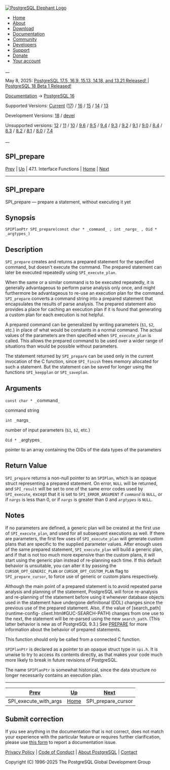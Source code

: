 [ ![PostgreSQL Elephant Logo](/media/img/about/press/elephant.png) ](/)

  * [Home](/ "Home")
  * [About](/about/ "About")
  * [Download](/download/ "Download")
  * [Documentation](/docs/ "Documentation")
  * [Community](/community/ "Community")
  * [Developers](/developer/ "Developers")
  * [Support](/support/ "Support")
  * [Donate](/about/donate/ "Donate")
  * [Your account](/account/ "Your account")

__

May 8, 2025: [ PostgreSQL 17.5, 16.9, 15.13, 14.18, and 13.21 Released! ](/about/news/postgresql-175-169-1513-1418-and-1321-released-3072/) | [ PostgreSQL 18 Beta 1 Released! ](/about/news/postgresql-18-beta-1-released-3070/)

[Documentation](/docs/ "Documentation") -> [PostgreSQL
16](/docs/16/index.html)

Supported Versions: [Current](/docs/current/spi-spi-prepare.html "PostgreSQL
17 - SPI_prepare") ([17](/docs/17/spi-spi-prepare.html "PostgreSQL 17 -
SPI_prepare")) / [16](/docs/16/spi-spi-prepare.html "PostgreSQL 16 -
SPI_prepare") / [15](/docs/15/spi-spi-prepare.html "PostgreSQL 15 -
SPI_prepare") / [14](/docs/14/spi-spi-prepare.html "PostgreSQL 14 -
SPI_prepare") / [13](/docs/13/spi-spi-prepare.html "PostgreSQL 13 -
SPI_prepare")

Development Versions: [18](/docs/18/spi-spi-prepare.html "PostgreSQL 18 -
SPI_prepare") / [devel](/docs/devel/spi-spi-prepare.html "PostgreSQL devel -
SPI_prepare")

Unsupported versions: [12](/docs/12/spi-spi-prepare.html "PostgreSQL 12 -
SPI_prepare") / [11](/docs/11/spi-spi-prepare.html "PostgreSQL 11 -
SPI_prepare") / [10](/docs/10/spi-spi-prepare.html "PostgreSQL 10 -
SPI_prepare") / [9.6](/docs/9.6/spi-spi-prepare.html "PostgreSQL 9.6 -
SPI_prepare") / [9.5](/docs/9.5/spi-spi-prepare.html "PostgreSQL 9.5 -
SPI_prepare") / [9.4](/docs/9.4/spi-spi-prepare.html "PostgreSQL 9.4 -
SPI_prepare") / [9.3](/docs/9.3/spi-spi-prepare.html "PostgreSQL 9.3 -
SPI_prepare") / [9.2](/docs/9.2/spi-spi-prepare.html "PostgreSQL 9.2 -
SPI_prepare") / [9.1](/docs/9.1/spi-spi-prepare.html "PostgreSQL 9.1 -
SPI_prepare") / [9.0](/docs/9.0/spi-spi-prepare.html "PostgreSQL 9.0 -
SPI_prepare") / [8.4](/docs/8.4/spi-spi-prepare.html "PostgreSQL 8.4 -
SPI_prepare") / [8.3](/docs/8.3/spi-spi-prepare.html "PostgreSQL 8.3 -
SPI_prepare") / [8.2](/docs/8.2/spi-spi-prepare.html "PostgreSQL 8.2 -
SPI_prepare") / [8.1](/docs/8.1/spi-spi-prepare.html "PostgreSQL 8.1 -
SPI_prepare") / [8.0](/docs/8.0/spi-spi-prepare.html "PostgreSQL 8.0 -
SPI_prepare") / [7.4](/docs/7.4/spi-spi-prepare.html "PostgreSQL 7.4 -
SPI_prepare")

__

SPI_prepare  
---  
[Prev](spi-spi-execute-with-args.html "SPI_execute_with_args")  | [Up](spi-interface.html "47.1. Interface Functions") | 47.1. Interface Functions | [Home](index.html "PostgreSQL 16.9 Documentation") |  [Next](spi-spi-prepare-cursor.html "SPI_prepare_cursor")  
  
* * *

## SPI_prepare

SPI_prepare — prepare a statement, without executing it yet

## Synopsis

    
    
    SPIPlanPtr SPI_prepare(const char * _command_ , int _nargs_ , Oid * _argtypes_)
    

## Description

`SPI_prepare` creates and returns a prepared statement for the specified
command, but doesn't execute the command. The prepared statement can later be
executed repeatedly using `SPI_execute_plan`.

When the same or a similar command is to be executed repeatedly, it is
generally advantageous to perform parse analysis only once, and might
furthermore be advantageous to re-use an execution plan for the command.
`SPI_prepare` converts a command string into a prepared statement that
encapsulates the results of parse analysis. The prepared statement also
provides a place for caching an execution plan if it is found that generating
a custom plan for each execution is not helpful.

A prepared command can be generalized by writing parameters (`$1`, `$2`, etc.)
in place of what would be constants in a normal command. The actual values of
the parameters are then specified when `SPI_execute_plan` is called. This
allows the prepared command to be used over a wider range of situations than
would be possible without parameters.

The statement returned by `SPI_prepare` can be used only in the current
invocation of the C function, since `SPI_finish` frees memory allocated for
such a statement. But the statement can be saved for longer using the
functions `SPI_keepplan` or `SPI_saveplan`.

## Arguments

`const char * _`command`_`

    

command string

`int _`nargs`_`

    

number of input parameters (`$1`, `$2`, etc.)

`Oid * _`argtypes`_`

    

pointer to an array containing the OIDs of the data types of the parameters

## Return Value

`SPI_prepare` returns a non-null pointer to an `SPIPlan`, which is an opaque
struct representing a prepared statement. On error, `NULL` will be returned,
and `SPI_result` will be set to one of the same error codes used by
`SPI_execute`, except that it is set to `SPI_ERROR_ARGUMENT` if _`command`_ is
`NULL`, or if _`nargs`_ is less than 0, or if _`nargs`_ is greater than 0 and
_`argtypes`_ is `NULL`.

## Notes

If no parameters are defined, a generic plan will be created at the first use
of `SPI_execute_plan`, and used for all subsequent executions as well. If
there are parameters, the first few uses of `SPI_execute_plan` will generate
custom plans that are specific to the supplied parameter values. After enough
uses of the same prepared statement, `SPI_execute_plan` will build a generic
plan, and if that is not too much more expensive than the custom plans, it
will start using the generic plan instead of re-planning each time. If this
default behavior is unsuitable, you can alter it by passing the
`CURSOR_OPT_GENERIC_PLAN` or `CURSOR_OPT_CUSTOM_PLAN` flag to
`SPI_prepare_cursor`, to force use of generic or custom plans respectively.

Although the main point of a prepared statement is to avoid repeated parse
analysis and planning of the statement, PostgreSQL will force re-analysis and
re-planning of the statement before using it whenever database objects used in
the statement have undergone definitional (DDL) changes since the previous use
of the prepared statement. Also, if the value of [search_path](runtime-config-
client.html#GUC-SEARCH-PATH) changes from one use to the next, the statement
will be re-parsed using the new `search_path`. (This latter behavior is new as
of PostgreSQL 9.3.) See [PREPARE](sql-prepare.html "PREPARE") for more
information about the behavior of prepared statements.

This function should only be called from a connected C function.

`SPIPlanPtr` is declared as a pointer to an opaque struct type in `spi.h`. It
is unwise to try to access its contents directly, as that makes your code much
more likely to break in future revisions of PostgreSQL.

The name `SPIPlanPtr` is somewhat historical, since the data structure no
longer necessarily contains an execution plan.

* * *

[Prev](spi-spi-execute-with-args.html "SPI_execute_with_args")  | [Up](spi-interface.html "47.1. Interface Functions") |  [Next](spi-spi-prepare-cursor.html "SPI_prepare_cursor")  
---|---|---  
SPI_execute_with_args  | [Home](index.html "PostgreSQL 16.9 Documentation") |  SPI_prepare_cursor  
  
## Submit correction

If you see anything in the documentation that is not correct, does not match
your experience with the particular feature or requires further clarification,
please use [this form](/account/comments/new/16/spi-spi-prepare.html/) to
report a documentation issue.

[Privacy Policy](/about/privacypolicy) | [Code of Conduct](/about/policies/coc/) | [About PostgreSQL](/about/) | [Contact](/about/contact/)  

Copyright (C) 1996-2025 The PostgreSQL Global Development Group

